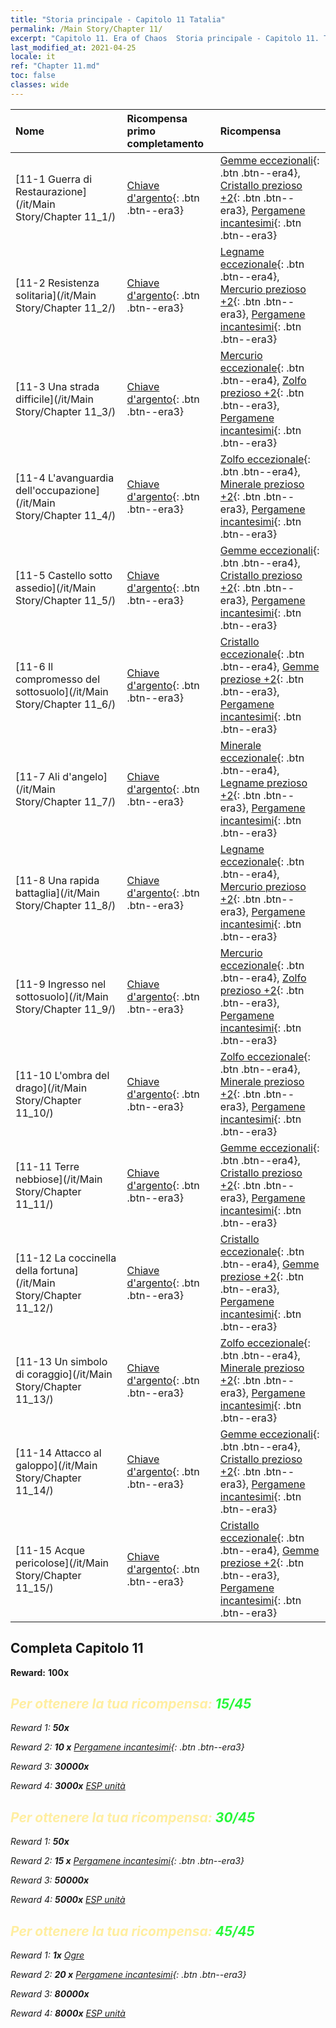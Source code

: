 ```yaml
---
title: "Storia principale - Capitolo 11 Tatalia"
permalink: /Main Story/Chapter 11/
excerpt: "Capitolo 11. Era of Chaos  Storia principale - Capitolo 11. Tatalia"
last_modified_at: 2021-04-25
locale: it
ref: "Chapter 11.md"
toc: false
classes: wide
---
```


  | Nome |  Ricompensa primo completamento | Ricompensa |
  |:------------|:------------|:------------| 
  | [11-1 Guerra di Restaurazione](/it/Main Story/Chapter 11_1/) | [Chiave d'argento](/ItemsIT/con_693/){: .btn .btn--era3} | [Gemme eccezionali](/ItemsIT/mat_37/){: .btn .btn--era4}, [Cristallo prezioso +2](/ItemsIT/mat_31/){: .btn .btn--era3}, [Pergamene incantesimi](/ItemsIT/con_694/){: .btn .btn--era3} |
  | [11-2 Resistenza solitaria](/it/Main Story/Chapter 11_2/) | [Chiave d'argento](/ItemsIT/con_693/){: .btn .btn--era3} | [Legname eccezionale](/ItemsIT/mat_34/){: .btn .btn--era4}, [Mercurio prezioso +2](/ItemsIT/mat_28/){: .btn .btn--era3}, [Pergamene incantesimi](/ItemsIT/con_694/){: .btn .btn--era3} |
  | [11-3 Una strada difficile](/it/Main Story/Chapter 11_3/) | [Chiave d'argento](/ItemsIT/con_693/){: .btn .btn--era3} | [Mercurio eccezionale](/ItemsIT/mat_35/){: .btn .btn--era4}, [Zolfo prezioso +2](/ItemsIT/mat_29/){: .btn .btn--era3}, [Pergamene incantesimi](/ItemsIT/con_694/){: .btn .btn--era3} |
  | [11-4 L'avanguardia dell'occupazione](/it/Main Story/Chapter 11_4/) | [Chiave d'argento](/ItemsIT/con_693/){: .btn .btn--era3} | [Zolfo eccezionale](/ItemsIT/mat_36/){: .btn .btn--era4}, [Minerale prezioso +2](/ItemsIT/mat_26/){: .btn .btn--era3}, [Pergamene incantesimi](/ItemsIT/con_694/){: .btn .btn--era3} |
  | [11-5 Castello sotto assedio](/it/Main Story/Chapter 11_5/) | [Chiave d'argento](/ItemsIT/con_693/){: .btn .btn--era3} | [Gemme eccezionali](/ItemsIT/mat_37/){: .btn .btn--era4}, [Cristallo prezioso +2](/ItemsIT/mat_31/){: .btn .btn--era3}, [Pergamene incantesimi](/ItemsIT/con_694/){: .btn .btn--era3} |
  | [11-6 Il compromesso del sottosuolo](/it/Main Story/Chapter 11_6/) | [Chiave d'argento](/ItemsIT/con_693/){: .btn .btn--era3} | [Cristallo eccezionale](/ItemsIT/mat_38/){: .btn .btn--era4}, [Gemme preziose +2](/ItemsIT/mat_30/){: .btn .btn--era3}, [Pergamene incantesimi](/ItemsIT/con_694/){: .btn .btn--era3} |
  | [11-7 Ali d'angelo](/it/Main Story/Chapter 11_7/) | [Chiave d'argento](/ItemsIT/con_693/){: .btn .btn--era3} | [Minerale eccezionale](/ItemsIT/mat_33/){: .btn .btn--era4}, [Legname prezioso +2](/ItemsIT/mat_27/){: .btn .btn--era3}, [Pergamene incantesimi](/ItemsIT/con_694/){: .btn .btn--era3} |
  | [11-8 Una rapida battaglia](/it/Main Story/Chapter 11_8/) | [Chiave d'argento](/ItemsIT/con_693/){: .btn .btn--era3} | [Legname eccezionale](/ItemsIT/mat_34/){: .btn .btn--era4}, [Mercurio prezioso +2](/ItemsIT/mat_28/){: .btn .btn--era3}, [Pergamene incantesimi](/ItemsIT/con_694/){: .btn .btn--era3} |
  | [11-9 Ingresso nel sottosuolo](/it/Main Story/Chapter 11_9/) | [Chiave d'argento](/ItemsIT/con_693/){: .btn .btn--era3} | [Mercurio eccezionale](/ItemsIT/mat_35/){: .btn .btn--era4}, [Zolfo prezioso +2](/ItemsIT/mat_29/){: .btn .btn--era3}, [Pergamene incantesimi](/ItemsIT/con_694/){: .btn .btn--era3} |
  | [11-10 L'ombra del drago](/it/Main Story/Chapter 11_10/) | [Chiave d'argento](/ItemsIT/con_693/){: .btn .btn--era3} | [Zolfo eccezionale](/ItemsIT/mat_36/){: .btn .btn--era4}, [Minerale prezioso +2](/ItemsIT/mat_26/){: .btn .btn--era3}, [Pergamene incantesimi](/ItemsIT/con_694/){: .btn .btn--era3} |
  | [11-11 Terre nebbiose](/it/Main Story/Chapter 11_11/) | [Chiave d'argento](/ItemsIT/con_693/){: .btn .btn--era3} | [Gemme eccezionali](/ItemsIT/mat_37/){: .btn .btn--era4}, [Cristallo prezioso +2](/ItemsIT/mat_31/){: .btn .btn--era3}, [Pergamene incantesimi](/ItemsIT/con_694/){: .btn .btn--era3} |
  | [11-12 La coccinella della fortuna](/it/Main Story/Chapter 11_12/) | [Chiave d'argento](/ItemsIT/con_693/){: .btn .btn--era3} | [Cristallo eccezionale](/ItemsIT/mat_38/){: .btn .btn--era4}, [Gemme preziose +2](/ItemsIT/mat_30/){: .btn .btn--era3}, [Pergamene incantesimi](/ItemsIT/con_694/){: .btn .btn--era3} |
  | [11-13 Un simbolo di coraggio](/it/Main Story/Chapter 11_13/) | [Chiave d'argento](/ItemsIT/con_693/){: .btn .btn--era3} | [Zolfo eccezionale](/ItemsIT/mat_36/){: .btn .btn--era4}, [Minerale prezioso +2](/ItemsIT/mat_26/){: .btn .btn--era3}, [Pergamene incantesimi](/ItemsIT/con_694/){: .btn .btn--era3} |
  | [11-14 Attacco al galoppo](/it/Main Story/Chapter 11_14/) | [Chiave d'argento](/ItemsIT/con_693/){: .btn .btn--era3} | [Gemme eccezionali](/ItemsIT/mat_37/){: .btn .btn--era4}, [Cristallo prezioso +2](/ItemsIT/mat_31/){: .btn .btn--era3}, [Pergamene incantesimi](/ItemsIT/con_694/){: .btn .btn--era3} |
  | [11-15 Acque pericolose](/it/Main Story/Chapter 11_15/) | [Chiave d'argento](/ItemsIT/con_693/){: .btn .btn--era3} | [Cristallo eccezionale](/ItemsIT/mat_38/){: .btn .btn--era4}, [Gemme preziose +2](/ItemsIT/mat_30/){: .btn .btn--era3}, [Pergamene incantesimi](/ItemsIT/con_694/){: .btn .btn--era3} |


## Completa Capitolo 11

 **Reward:**  **100x** <i class="fas fa-gem"/>



## <span style="color: #ffeea0">Per ottenere la tua ricompensa: </span><span style="color: #27f73a">15/45</span>

 Reward 1:  **50x** <i class="fas fa-gem"/>

 Reward 2: **10 x** [Pergamene incantesimi](/ItemsIT/con_694/){: .btn .btn--era3}

 Reward 3:  **30000x** <i class="fas fa-coins"/>

 Reward 4:  **3000x** [ESP unità](/ItemsIT/con_902/)



## <span style="color: #ffeea0">Per ottenere la tua ricompensa: </span><span style="color: #27f73a">30/45</span>

 Reward 1:  **50x** <i class="fas fa-gem"/>

 Reward 2: **15 x** [Pergamene incantesimi](/ItemsIT/con_694/){: .btn .btn--era3}

 Reward 3:  **50000x** <i class="fas fa-coins"/>

 Reward 4:  **5000x** [ESP unità](/ItemsIT/con_902/)



## <span style="color: #ffeea0">Per ottenere la tua ricompensa: </span><span style="color: #27f73a">45/45</span>

 Reward 1:  **1x** [Ogre](/it/units/Ogre/)

 Reward 2: **20 x** [Pergamene incantesimi](/ItemsIT/con_694/){: .btn .btn--era3}

 Reward 3:  **80000x** <i class="fas fa-coins"/>

 Reward 4:  **8000x** [ESP unità](/ItemsIT/con_902/)

